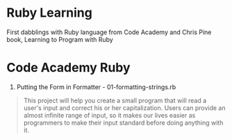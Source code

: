 # Ruby Learning
First dabblings with Ruby language from Code Academy and Chris Pine book, Learning to Program with Ruby

# Code Academy Ruby
1. Putting the Form in Formatter - 01-formatting-strings.rb
> This project will help you create a small program that will read a user's input and correct his or her capitalization. Users can provide an almost infinite range of input, so it makes our lives easier as programmers to make their input standard before doing anything with it.
